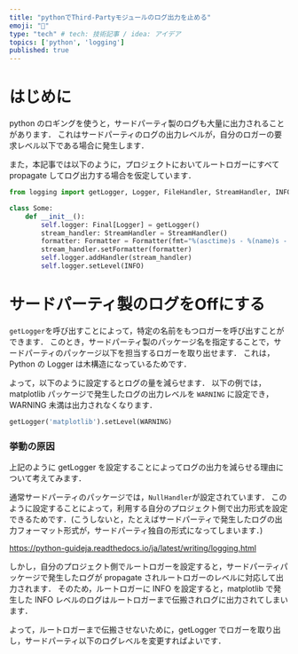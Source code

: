 ```yaml
---
title: "pythonでThird-Partyモジュールのログ出力を止める"
emoji: "🐍"
type: "tech" # tech: 技術記事 / idea: アイデア
topics: ['python', 'logging']
published: true
---
```


# はじめに

python のロギングを使うと，サードパーティ製のログも大量に出力されることがあります．
これはサードパーティのログの出力レベルが，自分のロガーの要求レベル以下である場合に発生します．

また，本記事では以下のように，プロジェクトにおいてルートロガーにすべて propagate してログ出力する場合を仮定しています．

```python
from logging import getLogger, Logger, FileHandler, StreamHandler, INFO, Formatter, WARNING

class Some:
    def __init__():
        self.logger: Final[Logger] = getLogger()
        stream_handler: StreamHandler = StreamHandler()
        formatter: Formatter = Formatter(fmt="%(asctime)s - %(name)s - %(levelname)s - %(message)s", datefmt='%Y/%m/%d %H:%M:%S')
        stream_handler.setFormatter(formatter)
        self.logger.addHandler(stream_handler)
        self.logger.setLevel(INFO)
```

# サードパーティ製のログをOffにする

`getLogger`を呼び出すことによって，特定の名前をもつロガーを呼び出すことができます．
このとき，サードパーティ製のパッケージ名を指定することで，サードパーティのパッケージ以下を担当するロガーを取り出せます．
これは，Python の Logger は木構造になっているためです．

よって，以下のように設定するとログの量を減らせます．
以下の例では，matplotlib パッケージで発生したログの出力レベルを `WARNING` に設定でき，WARNING 未満は出力されなくなります．

```python
getLogger('matplotlib').setLevel(WARNING)
```

### 挙動の原因

上記のように getLogger を設定することによってログの出力を減らせる理由について考えてみます．

通常サードパーティのパッケージでは，`NullHandler`が設定されています．
このように設定することによって，利用する自分のプロジェクト側で出力形式を設定できるためです．(こうしないと，たとえばサードパーティで発生したログの出力フォーマット形式が，サードパーティ独自の形式になってしまいます．)

https://python-guideja.readthedocs.io/ja/latest/writing/logging.html

しかし，自分のプロジェクト側でルートロガーを設定すると，サードパーティパッケージで発生したログが propagate されルートロガーのレベルに対応して出力されます．
そのため，ルートロガーに INFO を設定すると，matplotlib で発生した INFO レベルのログはルートロガーまで伝搬されログに出力されてしまいます．

よって，ルートロガーまで伝搬させないために，getLogger でロガーを取り出し，サードパーティ以下のログレベルを変更すればよいです．
